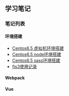 ## 学习笔记

### 笔记列表

#### 环境搭建
* [Centos6.5 虚拟机环境搭建](/article/Centos6.5%20%E8%99%9A%E6%8B%9F%E6%9C%BA%E7%8E%AF%E5%A2%83%E6%90%AD%E5%BB%BA.md)
* [Centos6.5 node环境搭建](/article/Centos6.5%20node%E7%8E%AF%E5%A2%83%E6%90%AD%E5%BB%BA.md)
* [Centos6.5 sass环境搭建](/article/Centos6.5%20sass%E7%8E%AF%E5%A2%83%E6%90%AD%E5%BB%BA.md)
* [fis3使用记录](/article/fis3%E4%BD%BF%E7%94%A8%E8%AE%B0%E5%BD%95.md)

#### Webpack

#### Vue